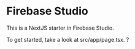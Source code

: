 # Firebase Studio

This is a NextJS starter in Firebase Studio.

To get started, take a look at src/app/page.tsx.
?